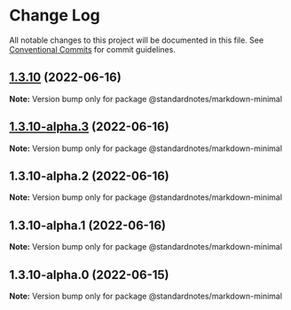 # Change Log

All notable changes to this project will be documented in this file.
See [Conventional Commits](https://conventionalcommits.org) for commit guidelines.

## [1.3.10](https://github.com/standardnotes/app/compare/@standardnotes/markdown-minimal@1.3.10-alpha.3...@standardnotes/markdown-minimal@1.3.10) (2022-06-16)

**Note:** Version bump only for package @standardnotes/markdown-minimal

## [1.3.10-alpha.3](https://github.com/standardnotes/app/compare/@standardnotes/markdown-minimal@1.3.10-alpha.2...@standardnotes/markdown-minimal@1.3.10-alpha.3) (2022-06-16)

**Note:** Version bump only for package @standardnotes/markdown-minimal

## 1.3.10-alpha.2 (2022-06-16)

**Note:** Version bump only for package @standardnotes/markdown-minimal

## 1.3.10-alpha.1 (2022-06-16)

**Note:** Version bump only for package @standardnotes/markdown-minimal

## 1.3.10-alpha.0 (2022-06-15)

**Note:** Version bump only for package @standardnotes/markdown-minimal
